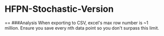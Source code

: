# HFPN-Stochastic-Version




==
###Analysis
When exporting to CSV, excel's max row number is ~1 million. Ensure you save every nth data point so you don't surpass this limit.
